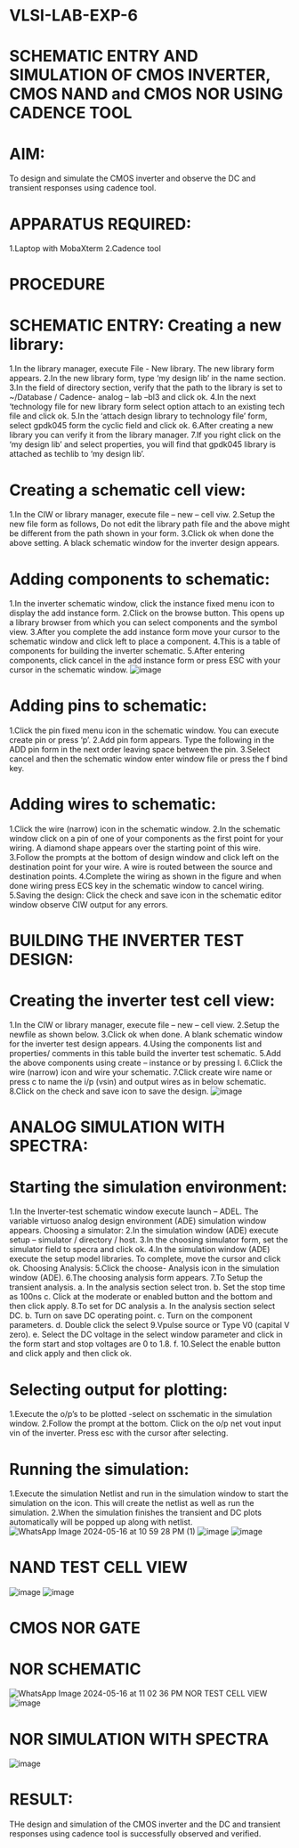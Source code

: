 # VLSI-LAB-EXP-6
# SCHEMATIC ENTRY AND SIMULATION OF CMOS INVERTER, CMOS NAND and CMOS NOR USING CADENCE TOOL

# AIM:

To design and simulate the CMOS inverter and observe the DC and transient responses using cadence tool.

# APPARATUS REQUIRED:
1.Laptop with MobaXterm
2.Cadence tool
# PROCEDURE

# SCHEMATIC ENTRY: Creating a new library:

1.In the library manager, execute File - New library. The new library form appears.
2.In the new library form, type ‘my design lib’ in the name section.
3.In the field of directory section, verify that the path to the library is set to ~/Database / Cadence- analog – lab –bl3 and click ok.
4.In the next ‘technology file for new library form select option attach to an existing tech file and click ok.
5.In the ‘attach design library to technology file’ form, select gpdk045 form the cyclic field and click ok.
6.After creating a new library you can verify it from the library manager.
7.If you right click on the ‘my design lib’ and select properties, you will find that gpdk045 library is attached as techlib to ‘my design lib’.
# Creating a schematic cell view:

1.In the CIW or library manager, execute file – new – cell viw.
2.Setup the new file form as follows, Do not edit the library path file and the above might be different from the path shown in your form.
3.Click ok when done the above setting. A black schematic window for the inverter design appears.
# Adding components to schematic:

1.In the inverter schematic window, click the instance fixed menu icon to display the add instance form.
2.Click on the browse button. This opens up a library browser from which you can select components and the symbol view.
3.After you complete the add instance form move your cursor to the schematic window and click left to place a component.
4.This is a table of components for building the inverter schematic.
5.After entering components, click cancel in the add instance form or press ESC with your cursor in the schematic window.
![image](https://github.com/P-Jayashree/VLSI-LAB-EXP-6/assets/161108372/0c4766a0-6209-4371-b10b-47033fc40217)
# Adding pins to schematic:

1.Click the pin fixed menu icon in the schematic window. You can execute create pin or press ‘p’.
2.Add pin form appears. Type the following in the ADD pin form in the next order leaving space between the pin.
3.Select cancel and then the schematic window enter window file or press the f bind key.
# Adding wires to schematic:

1.Click the wire (narrow) icon in the schematic window.
2.In the schematic window click on a pin of one of your components as the first point for your wiring. A diamond shape appears over the starting point of this wire.
3.Follow the prompts at the bottom of design window and click left on the destination point for your wire. A wire is routed between the source and destination points.
4.Complete the wiring as shown in the figure and when done wiring press ECS key in the schematic window to cancel wiring.
5.Saving the design: Click the check and save icon in the schematic editor window observe CIW output for any errors.

# BUILDING THE INVERTER TEST DESIGN:

# Creating the inverter test cell view:

1.In the CIW or library manager, execute file – new – cell view.
2.Setup the newfile as shown below.
3.Click ok when done. A blank schematic window for the inverter test design appears.
4.Using the components list and properties/ comments in this table build the inverter test schematic.
5.Add the above components using create – instance or by pressing I.
6.Click the wire (narrow) icon and wire your schematic.
7.Click create wire name or press c to name the i/p (vsin) and output wires as in below schematic.
8.Click on the check and save icon to save the design.
![image](https://github.com/P-Jayashree/VLSI-LAB-EXP-6/assets/161108372/6fc99765-bd96-470f-8882-2c0ccd3fdfb2)
# ANALOG SIMULATION WITH SPECTRA:

# Starting the simulation environment:

1.In the Inverter-test schematic window execute launch – ADEL. The variable virtuoso analog design environment (ADE) simulation window appears. Choosing a simulator:
2.In the simulation window (ADE) execute setup – simulator / directory / host.
3.In the choosing simulator form, set the simulator field to specra and click ok.
4.In the simulation window (ADE) execute the setup model libraries. To complete, move the cursor and click ok. Choosing Analysis:
5.Click the choose- Analysis icon in the simulation window (ADE).
6.The choosing analysis form appears.
7.To Setup the transient analysis. a. In the analysis section select tron. b. Set the stop time as 100ns c. Click at the moderate or enabled button and the bottom and then click apply.
8.To set for DC analysis a. In the analysis section select DC. b. Turn on save DC operating point. c. Turn on the component parameters. d. Double click the select 9.Vpulse source or Type V0 (capital V zero). e. Select the DC voltage in the select window parameter and click in the form start and stop voltages are 0 to 1.8. f. 10.Select the enable button and click apply and then click ok.
# Selecting output for plotting:

1.Execute the o/p’s to be plotted -select on sschematic in the simulation window.
2.Follow the prompt at the bottom. Click on the o/p net vout input vin of the inverter. Press esc with the cursor after selecting.
# Running the simulation:

1.Execute the simulation Netlist and run in the simulation window to start the simulation on the icon. This will create the netlist as well as run the simulation.
2.When the simulation finishes the transient and DC plots automatically will be popped up along with netlist.
![WhatsApp Image 2024-05-16 at 10 59 28 PM (1)](https://github.com/P-Jayashree/VLSI-LAB-EXP-6/assets/161108372/de88c675-a3eb-4350-94f2-1c8a9d3090ce)
![image](https://github.com/P-Jayashree/VLSI-LAB-EXP-6/assets/161108372/39ce4c43-f8ff-41bf-99ba-830525839cf2)
![image](https://github.com/P-Jayashree/VLSI-LAB-EXP-6/assets/161108372/a044c0b9-bab5-45f0-a25b-13c3426a0707)
# NAND TEST CELL VIEW
![image](https://github.com/P-Jayashree/VLSI-LAB-EXP-6/assets/161108372/cb520a44-13eb-4feb-a1f7-9224ebb5051a)
![image](https://github.com/P-Jayashree/VLSI-LAB-EXP-6/assets/161108372/231d0214-f175-4397-8433-c6ce90e0f15b)
# CMOS NOR GATE

# NOR SCHEMATIC
![WhatsApp Image 2024-05-16 at 11 02 36 PM](https://github.com/P-Jayashree/VLSI-LAB-EXP-6/assets/161108372/a9434b41-1178-4e5e-b6b3-5b2650f8fa40)
NOR TEST CELL VIEW
![image](https://github.com/P-Jayashree/VLSI-LAB-EXP-6/assets/161108372/367ed40c-0675-4093-8618-62ab2f986a5c)
# NOR SIMULATION WITH SPECTRA
![image](https://github.com/P-Jayashree/VLSI-LAB-EXP-6/assets/161108372/98deff20-2f5d-4a26-b227-8bcef779efa5)
# RESULT: 
THe design and simulation of the CMOS inverter and the DC and transient responses using cadence tool is successfully observed and verified.




